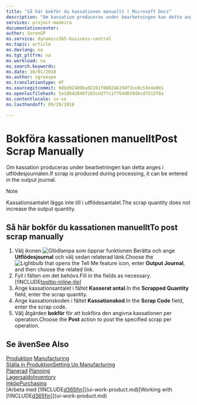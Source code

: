 ```yaml
---
title: "Så här bokför du kassationen manuellt | Microsoft Docs"
description: "Om kassation produceras under bearbetningen kan detta anges i utflödesjournalen. Observera att kassationsantalet inte läggs till i utflödesantalet."
services: project-madeira
documentationcenter: 
author: SorenGP
ms.service: dynamics365-business-central
ms.topic: article
ms.devlang: na
ms.tgt_pltfrm: na
ms.workload: na
ms.search.keywords: 
ms.date: 10/01/2018
ms.author: sgroespe
ms.translationtype: HT
ms.sourcegitcommit: 9dbd92409ba02281f008246194f3ce0c53e4e001
ms.openlocfilehash: 5a10b42849f283cdd77c1f754d039dbcd7515f8a
ms.contentlocale: sv-se
ms.lasthandoff: 09/28/2018

---
```

# <a name="post-scrap-manually"></a><span data-ttu-id="24bc3-104">Bokföra kassationen manuellt</span><span class="sxs-lookup"><span data-stu-id="24bc3-104">Post Scrap Manually</span></span>
<span data-ttu-id="24bc3-105">Om kassation produceras under bearbetningen kan detta anges i utflödesjournalen.</span><span class="sxs-lookup"><span data-stu-id="24bc3-105">If scrap is produced during processing, it can be entered in the output journal.</span></span> 

> [!NOTE]
> <span data-ttu-id="24bc3-106">Kassationsantalet läggs inte till i utflödesantalet.</span><span class="sxs-lookup"><span data-stu-id="24bc3-106">The scrap quantity does not increase the output quantity.</span></span>  

## <a name="to-post-scrap-manually"></a><span data-ttu-id="24bc3-107">Så här bokför du kassationen manuellt</span><span class="sxs-lookup"><span data-stu-id="24bc3-107">To post scrap manually</span></span>  
1. <span data-ttu-id="24bc3-108">Välj ikonen ![Glödlampa som öppnar funktionen Berätta](media/ui-search/search_small.png "Berätta vad du vill göra") och ange **Utflödesjournal** och välj sedan relaterad länk.</span><span class="sxs-lookup"><span data-stu-id="24bc3-108">Choose the ![Lightbulb that opens the Tell Me feature](media/ui-search/search_small.png "Tell me what you want to do") icon, enter **Output Journal**, and then choose the related link.</span></span>  
2. <span data-ttu-id="24bc3-109">Fyll i fälten om det behövs.</span><span class="sxs-lookup"><span data-stu-id="24bc3-109">Fill in the fields as necessary.</span></span> [!INCLUDE[tooltip-inline-tip](includes/tooltip-inline-tip_md.md)]  
3. <span data-ttu-id="24bc3-110">Ange kassationsantalet i fältet **Kasserat antal**.</span><span class="sxs-lookup"><span data-stu-id="24bc3-110">In the **Scrapped Quantity** field, enter the scrap quantity.</span></span>  
4. <span data-ttu-id="24bc3-111">Ange kassationskoden i fältet **Kassationskod**.</span><span class="sxs-lookup"><span data-stu-id="24bc3-111">In the **Scrap Code** field, enter the scrap code.</span></span>  
5. <span data-ttu-id="24bc3-112">Välj åtgärden **bokför** för att bokföra den angivna kassationen per operation.</span><span class="sxs-lookup"><span data-stu-id="24bc3-112">Choose the **Post** action to post the specified scrap per operation.</span></span>  

## <a name="see-also"></a><span data-ttu-id="24bc3-113">Se även</span><span class="sxs-lookup"><span data-stu-id="24bc3-113">See Also</span></span>  
<span data-ttu-id="24bc3-114">[Produktion](production-manage-manufacturing.md)  </span><span class="sxs-lookup"><span data-stu-id="24bc3-114">[Manufacturing](production-manage-manufacturing.md)  </span></span>  
[<span data-ttu-id="24bc3-115">Ställa in Produktion</span><span class="sxs-lookup"><span data-stu-id="24bc3-115">Setting Up Manufacturing</span></span>](production-configure-production-processes.md)  
<span data-ttu-id="24bc3-116">[Planerad](production-planning.md)    </span><span class="sxs-lookup"><span data-stu-id="24bc3-116">[Planning](production-planning.md)    </span></span>  
[<span data-ttu-id="24bc3-117">Lagersaldo</span><span class="sxs-lookup"><span data-stu-id="24bc3-117">Inventory</span></span>](inventory-manage-inventory.md)  
[<span data-ttu-id="24bc3-118">Inköp</span><span class="sxs-lookup"><span data-stu-id="24bc3-118">Purchasing</span></span>](purchasing-manage-purchasing.md)  
<span data-ttu-id="24bc3-119">[Arbeta med [!INCLUDE[d365fin](includes/d365fin_md.md)]](ui-work-product.md)</span><span class="sxs-lookup"><span data-stu-id="24bc3-119">[Working with [!INCLUDE[d365fin](includes/d365fin_md.md)]](ui-work-product.md)</span></span>

